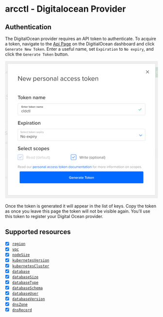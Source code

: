 # arcctl - Digitalocean Provider

## Authentication

The DigitalOcean provider requires an API token to authenticate. To acquire a token, navigate to the [Api Page](https://cloud.digitalocean.com/account/api/tokens) on the DigitialOcean dashboard and click `Generate New Token`. Enter a useful name, set `Expiration` to `No expiry`, and click the `Generate Token` button.

![Screenshot of Digitial Ocean token creattion page](./docs/do-token.png)

Once the token is generated it will appear in the list of keys. Copy the token as once you leave this page the token will not be visible again. You’ll use this token to register your Digital Ocean provider.

## Supported resources

- [x] [`region`](../../%40resources/region/)
- [x] [`vpc`](../../%40resources/vpc/)
- [x] [`nodeSize`](../../%40resources/nodeSize/)
- [x] [`kubernetesVersion`](../../%40resources/kubernetesVersion/)
- [x] [`kubernetesCluster`](../../%40resources/kubernetesCluster/)
- [x] [`database`](../../%40resources/database/)
- [x] [`databaseSize`](../../%40resources/databaseSize/)
- [x] [`databaseType`](../../%40resources/databaseType/)
- [x] [`databaseSchema`](../../%40resources/databaseSchema/)
- [x] [`databaseUser`](../../%40resources/databaseUser/)
- [x] [`databaseVersion`](../../%40resources/databaseVersion/)
- [x] [`dnsZone`](../../%40resources/dnsZone/)
- [x] [`dnsRecord`](../../%40resources/dnsRecord/)
